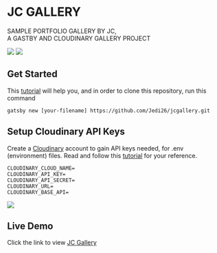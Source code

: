 
# JC GALLERY

SAMPLE PORTFOLIO GALLERY BY JC, <br/>
A GASTBY AND CLOUDINARY GALLERY PROJECT

<img src="https://res.cloudinary.com/juanajc92/image/upload/v1686757380/readme2_nldgwg.png" />
<img src="https://res.cloudinary.com/juanajc92/image/upload/v1686757379/readme_gggtve.png" />

## Get Started

This [tutorial](https://jconline.tech) will help you, and in order to clone this repository, run this command 

```
gatsby new [your-filename] https://github.com/Jedi26/jcgallery.git
```

## Setup Cloudinary API Keys

Create a [Cloudinary](https://cloudinary.com/) account to gain API keys needed, for .env (environment) files.
Read and follow this [tutorial](https://jconline.tech) for your reference.

```
CLOUDINARY_CLOUD_NAME= 
CLOUDINARY_API_KEY=
CLOUDINARY_API_SECRET=
CLOUDINARY_URL=
CLOUDINARY_BASE_API=
```
<img src="https://res.cloudinary.com/juanajc92/image/upload/v1686756860/gc_gesfzt.png" />

## Live Demo
Click  the link  to  view 
[JC Gallery](https://jcgallery1.netlify.app/)
